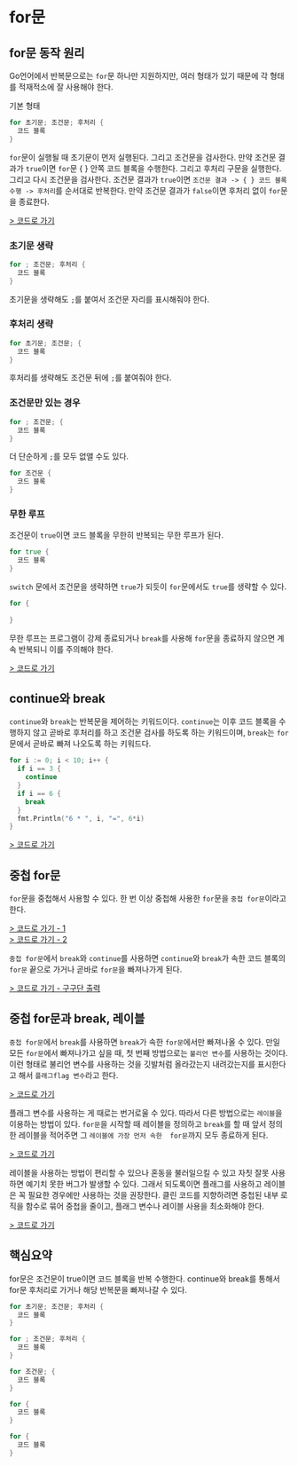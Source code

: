 # for문

## for문 동작 원리
Go언어에서 반복문으로는 `for`문 하나만 지원하지만, 여러 형태가 있기 때문에 각 형태를 적재적소에 잘 사용해야 한다.

기본 형태
```go
for 초기문; 조건문; 후처리 {
  코드 블록
}
```
`for`문이 실행될 때 초기문이 먼저 실행된다. 그리고 조건문을 검사한다. 만약 조건문 결과가 `true`이면 `for`문 { } 안쪽 코드 블록을
수행한다. 그리고 후처리 구문을 실행한다. 그리고 다시 조건문을 검사한다. 조건문 결과가 `true`이면 
`조건문 결과 -> { } 코드 블록 수행 -> 후처리`를 순서대로 반복한다. 만약 조건문 결과가 `false`이면 후처리 없이 `for`문을 종료한다.

[> 코드로 가기](../ch11/ex11.1/ex11.1.go)

### 초기문 생략
```go
for ; 조건문; 후처리 {
  코드 블록
}
```
초기문을 생략해도 `;`를 붙여서 조건문 자리를 표시해줘야 한다.

### 후처리 생략
```go
for 초기문; 조건문; {
  코드 블록
}
```
후처리를 생략해도 조건문 뒤에 `;`를 붙여줘야 한다.

### 조건문만 있는 경우
```go
for ; 조건문; {
  코드 블록
}
```
더 단순하게 `;`를 모두 없앨 수도 있다.
```go
for 조건문 {
  코드 블록
}
```

### 무한 루프
조건문이 `true`이면 코드 블록을 무한히 반복되는 무한 루프가 된다.
```go
for true {
  코드 블록
}
```
`switch` 문에서 조건문을 생략하면 `true`가 되듯이 `for`문에서도 `true`를 생략할 수 있다.
```go
for {
  
}
```
무한 루프는 프로그램이 강제 종료되거나 `break`를 사용해 `for`문을 종료하지 않으면 계속 반복되니 이를 주의해야 한다.

[> 코드로 가기](../ch11/ex11.2/ex11.2.go)

## continue와 break
`continue`와 `break`는 반복문을 제어하는 키워드이다. `continue`는 이후 코드 블록을 수행하지 않고
곧바로 후처리를 하고 조건문 검사를 하도록 하는 키워드이며, `break`는 `for`문에서 곧바로 빠져 나오도록 하는 키워드다.
```go
for i := 0; i < 10; i++ {
  if i == 3 {
    continue
  }
  if i == 6 {
    break
  }
  fmt.Println("6 * ", i, "=", 6*i)
}
```
[> 코드로 가기](../ch11/ex11.3/ex11.3.go)

## 중첩 for문
`for`문을 중첩해서 사용할 수 있다. 한 번 이상 중첩해 사용한 `for`문을 `중첩 for문`이라고 한다.

[> 코드로 가기 - 1](../ch11/ex11.4/ex11.4.go)  
[> 코드로 가기 - 2](../ch11/ex11.5/ex11.5.go)

`중첩 for문`에서 `break`와 `continue`를 사용하면 `continue`와 `break`가 속한 코드 블록의 `for문` 끝으로
가거나 곧바로 `for문`을 빠져나가게 된다.

[> 코드로 가기 - 구구단 출력](../ch11/ex11.6/ex11.6.go)

## 중첩 for문과 break, 레이블
`중첩 for문`에서 `break`를 사용하면 `break`가 속한 `for문`에서만 빠져나올 수 있다. 만일 모든 `for문`에서 빠져나가고 싶을 때,
첫 번째 방법으로는 `불리언 변수`를 사용하는 것이다. 이런 형태로 불리언 변수를 사용하는 것을 깃발처럼
올라갔는지 내려갔는지를 표시한다고 해서 `플래그flag 변수`라고 한다.

[> 코드로 가기](../ch11/ex11.7/ex11.7.go)

플래그 변수를 사용하는 게 때로는 번거로울 수 있다. 따라서 다른 방법으로는 `레이블`을 이용하는 방법이 있다.
`for문`을 시작할 때 레이블을 정의하고 `break`를 할 때 앞서 정의한 레이블을 적어주면 그 `레이블에 가장 먼저 속한 
for문`까지 모두 종료하게 된다.

[> 코드로 가기](../ch11/ex11.8/ex11.8.go)

레이블을 사용하는 방법이 편리할 수 있으나 혼동을 불러일으킬 수 있고 자칫 잘못 사용하면 예기치 못한 버그가
발생할 수 있다. 그래서 되도록이면 플래그를 사용하고 레이블은 꼭 필요한 경우에만 사용하는 것을 권장한다.
클린 코드를 지향하려면 중첩된 내부 로직을 함수로 묶어 중첩을 줄이고, 플래그 변수나 레이블 사용을 최소화해야 한다.

[> 코드로 가기](../ch11/ex11.9/ex11.9.go)

## 핵심요약
for문은 조건문이 true이면 코드 블록을 반복 수행한다. continue와 break를 통해서 for문 후처리로 가거나
해당 반복문을 빠져나갈 수 있다.
```go
for 초기문; 조건문; 후처리 {
  코드 블록
}
```
```go
for ; 조건문; 후처리 {
  코드 블록
}
```
```go
for 조건문; {
  코드 블록
}

for {
  코드 블록
}
```
```go
for {
  코드 블록
}
```
